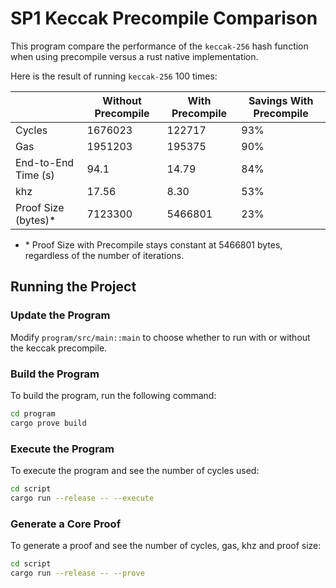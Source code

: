 # SP1 Keccak Precompile Comparison

This program compare the performance of the `keccak-256` hash function when using precompile versus a rust native implementation.

Here is the result of running `keccak-256` 100 times:

|                      | Without Precompile | With Precompile | Savings With Precompile |
| -------------------- | ------------------ | --------------- | ----------------------- |
| Cycles               | 1676023            | 122717          | 93%                     |
| Gas                  | 1951203            | 195375          | 90%                     |
| End-to-End Time (s)  | 94.1               | 14.79           | 84%                     |
| khz                  | 17.56              | 8.30            | 53%                     |
| Proof Size (bytes)\* | 7123300            | 5466801         | 23%                     |

- \* Proof Size with Precompile stays constant at 5466801 bytes, regardless of the number of iterations.

## Running the Project

### Update the Program

Modify `program/src/main::main` to choose whether to run with or without the keccak precompile.

### Build the Program

To build the program, run the following command:

```sh
cd program
cargo prove build
```

### Execute the Program

To execute the program and see the number of cycles used:

```sh
cd script
cargo run --release -- --execute
```

### Generate a Core Proof

To generate a proof and see the number of cycles, gas, khz and proof size:

```sh
cd script
cargo run --release -- --prove
```
